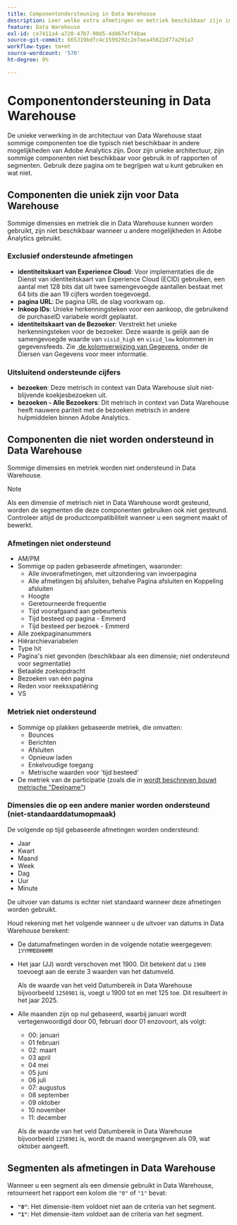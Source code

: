 ```yaml
---
title: Componentondersteuning in Data Warehouse
description: Leer welke extra afmetingen en metriek beschikbaar zijn in Data Warehouse en wat niet wordt gesteund.
feature: Data Warehouse
exl-id: ce7411a4-a720-47b7-90d5-4d867eff4bae
source-git-commit: 665319bdfc4c1599292c2e7aea45622d77a291a7
workflow-type: tm+mt
source-wordcount: '570'
ht-degree: 0%

---
```


# Componentondersteuning in Data Warehouse

De unieke verwerking in de architectuur van Data Warehouse staat sommige componenten toe die typisch niet beschikbaar in andere mogelijkheden van Adobe Analytics zijn. Door zijn unieke architectuur, zijn sommige componenten niet beschikbaar voor gebruik in of rapporten of segmenten. Gebruik deze pagina om te begrijpen wat u kunt gebruiken en wat niet.

## Componenten die uniek zijn voor Data Warehouse

Sommige dimensies en metriek die in Data Warehouse kunnen worden gebruikt, zijn niet beschikbaar wanneer u andere mogelijkheden in Adobe Analytics gebruikt.

### Exclusief ondersteunde afmetingen

* **identiteitskaart van Experience Cloud**: Voor implementaties die de Dienst van identiteitskaart van Experience Cloud (ECID) gebruiken, een aantal met 128 bits dat uit twee samengevoegde aantallen bestaat met 64 bits die aan 19 cijfers worden toegevoegd.
* **pagina URL**: De pagina URL de slag voorkwam op.
* **Inkoop IDs**: Unieke herkenningsteken voor een aankoop, die gebruikend de purchaseID variabele wordt geplaatst.
* **identiteitskaart van de Bezoeker**: Verstrekt het unieke herkenningsteken voor de bezoeker. Deze waarde is gelijk aan de samengevoegde waarde van `visid_high` en `visid_low` kolommen in gegevensfeeds. Zie [&#x200B; de kolomverwijzing van Gegevens &#x200B;](../analytics-data-feed/c-df-contents/datafeeds-reference.md) onder de Diersen van Gegevens voor meer informatie.

### Uitsluitend ondersteunde cijfers

* **bezoeken**: Deze metrisch in context van Data Warehouse sluit niet-blijvende koekjesbezoeken uit.
* **bezoeken - Alle Bezoekers**: Dit metrisch in context van Data Warehouse heeft nauwere pariteit met de bezoeken metrisch in andere hulpmiddelen binnen Adobe Analytics.

## Componenten die niet worden ondersteund in Data Warehouse

Sommige dimensies en metriek worden niet ondersteund in Data Warehouse.

>[!NOTE]
>
>Als een dimensie of metrisch niet in Data Warehouse wordt gesteund, worden de segmenten die deze componenten gebruiken ook niet gesteund. Controleer altijd de productcompatibiliteit wanneer u een segment maakt of bewerkt.

### Afmetingen niet ondersteund

* AM/PM
* Sommige op paden gebaseerde afmetingen, waaronder:
   * Alle invoerafmetingen, met uitzondering van invoerpagina
   * Alle afmetingen bij afsluiten, behalve Pagina afsluiten en Koppeling afsluiten
   * Hoogte
   * Geretourneerde frequentie
   * Tijd voorafgaand aan gebeurtenis
   * Tijd besteed op pagina - Emmerd
   * Tijd besteed per bezoek - Emmerd
* Alle zoekpaginanummers
* Hiërarchievariabelen
* Type hit
* Pagina&#39;s niet gevonden (beschikbaar als een dimensie; niet ondersteund voor segmentatie)
* Betaalde zoekopdracht
* Bezoeken van één pagina
* Reden voor reeksspatiëring
* VS

### Metriek niet ondersteund

* Sommige op plakken gebaseerde metriek, die omvatten:
   * Bounces
   * Berichten
   * Afsluiten
   * Opnieuw laden
   * Enkelvoudige toegang
   * Metrische waarden voor &#39;tijd besteed&#39;
* De metriek van de participatie (zoals die in [&#x200B; wordt beschreven bouwt metrische &quot;Deelname&quot;](/help/components/calculated-metrics/workflow/c-build-metrics/participation-metric.md))

### Dimensies die op een andere manier worden ondersteund (niet-standaarddatumopmaak)

De volgende op tijd gebaseerde afmetingen worden ondersteund:

* Jaar
* Kwart
* Maand
* Week
* Dag
* Uur
* Minute

De uitvoer van datums is echter niet standaard wanneer deze afmetingen worden gebruikt.

Houd rekening met het volgende wanneer u de uitvoer van datums in Data Warehouse berekent:

* De datumafmetingen worden in de volgende notatie weergegeven: `1YYMMDDHHMM`

* Het jaar (JJ) wordt verschoven met 1900. Dit betekent dat u `1900` toevoegt aan de eerste 3 waarden van het datumveld.

  Als de waarde van het veld Datumbereik in Data Warehouse bijvoorbeeld `1250901` is, voegt u 1900 tot en met 125 toe. Dit resulteert in het jaar 2025.

* Alle maanden zijn op nul gebaseerd, waarbij januari wordt vertegenwoordigd door 00, februari door 01 enzovoort, als volgt:

   * 00: januari
   * 01 februari
   * 02: maart
   * 03 april
   * 04 mei
   * 05 juni
   * 06 juli
   * 07: augustus
   * 08 september
   * 09 oktober
   * 10 november
   * 11: december

  Als de waarde van het veld Datumbereik in Data Warehouse bijvoorbeeld `1250901` is, wordt de maand weergegeven als 09, wat oktober aangeeft.




## Segmenten als afmetingen in Data Warehouse

Wanneer u een segment als een dimensie gebruikt in Data Warehouse, retourneert het rapport een kolom die `"0"` of `"1"` bevat:

* **`"0"`**: Het dimensie-item voldoet niet aan de criteria van het segment.
* **`"1"`**: Het dimensie-item voldoet aan de criteria van het segment.
